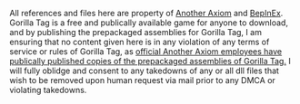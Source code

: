 All references and files here are property of [Another Axiom](https://github.com/Another-Axiom) and [BepInEx](https://github.com/BepInEx/BepInEx). Gorilla Tag is a free and publically available game for anyone to download, and by publishing the prepackaged assemblies for Gorilla Tag, I am ensuring that no content given here is in any violation of any terms of service or rules of Gorilla Tag, as [official Another Axiom employees have publically published copies of the prepackaged assemblies of Gorilla Tag.](https://github.com/The-Graze/Grate) I will fully oblidge and consent to any takedowns of any or all dll files that wish to be removed upon human request via mail prior to any DMCA or violating takedowns.
